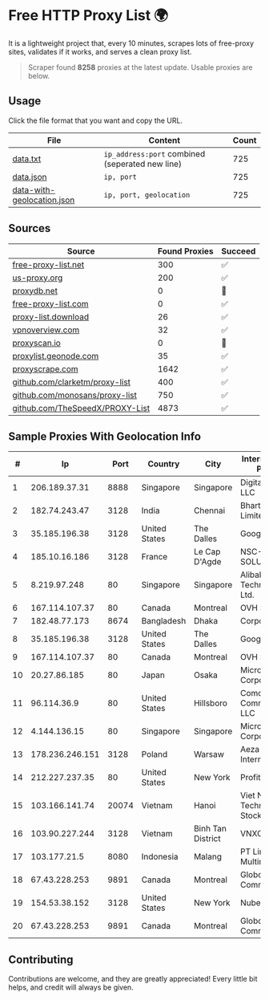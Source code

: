 
# Free HTTP Proxy List 🌍

It is a lightweight project that, every 10 minutes, scrapes lots of free-proxy sites, validates if it works, and serves a clean proxy list.


> Scraper found **8258** proxies at the latest update. Usable proxies are below.

## Usage

Click the file format that you want and copy the URL.


|File|Content|Count|
|----|-------|-----|
|[data.txt](https://raw.githubusercontent.com/themiralay/Proxy-List-World/master/data.txt)|`ip_address:port` combined (seperated new line)|725|
|[data.json](https://raw.githubusercontent.com/themiralay/Proxy-List-World/master/data.json)|`ip, port`|725|
|[data-with-geolocation.json](https://raw.githubusercontent.com/themiralay/Proxy-List-World/master/data-with-geolocation.json)|`ip, port, geolocation`|725|

## Sources

|Source|Found Proxies|Succeed|
|------|-------------|-------|
|[free-proxy-list.net](https://free-proxy-list.net)|300|✅|
|[us-proxy.org](https://www.us-proxy.org)|200|✅|
|[proxydb.net](http://proxydb.net)|0|🚫|
|[free-proxy-list.com](https://free-proxy-list.com/?page=&port=&type%5B%5D=http&type%5B%5D=https&up_time=0&search=Search)|0|✅|
|[proxy-list.download](https://www.proxy-list.download/HTTP)|26|✅|
|[vpnoverview.com](https://vpnoverview.com/privacy/anonymous-browsing/free-proxy-servers)|32|✅|
|[proxyscan.io](https://www.proxyscan.io)|0|🚫|
|[proxylist.geonode.com](https://proxylist.geonode.com/api/proxy-list?limit=300&page=1&sort_by=lastChecked&sort_type=desc&protocols=http,https)|35|✅|
|[proxyscrape.com](https://api.proxyscrape.com/v2/?request=displayproxies&protocol=http&timeout=10000&country=all&ssl=all&anonymity=all)|1642|✅|
|[github.com/clarketm/proxy-list](https://raw.githubusercontent.com/clarketm/proxy-list/master/proxy-list-raw.txt)|400|✅|
|[github.com/monosans/proxy-list](https://raw.githubusercontent.com/monosans/proxy-list/main/proxies/http.txt)|750|✅|
|[github.com/TheSpeedX/PROXY-List](https://raw.githubusercontent.com/TheSpeedX/PROXY-List/master/http.txt)|4873|✅|


## Sample Proxies With Geolocation Info

|#|Ip|Port|Country|City|Internet Service Provider|
|-|--|----|-------|----|-------------------------|
|1|206.189.37.31|8888|Singapore|Singapore|DigitalOcean, LLC|
|2|182.74.243.47|3128|India|Chennai|Bharti Airtel Limited|
|3|35.185.196.38|3128|United States|The Dalles|Google LLC|
|4|185.10.16.186|3128|France|Le Cap D'Agde|NSC-SOLUTIONS|
|5|8.219.97.248|80|Singapore|Singapore|Alibaba (US) Technology Co., Ltd.|
|6|167.114.107.37|80|Canada|Montreal|OVH SAS|
|7|182.48.77.173|8674|Bangladesh|Dhaka|Corporate Office|
|8|35.185.196.38|3128|United States|The Dalles|Google LLC|
|9|167.114.107.37|80|Canada|Montreal|OVH SAS|
|10|20.27.86.185|80|Japan|Osaka|Microsoft Corporation|
|11|96.114.36.9|80|United States|Hillsboro|Comcast Cable Communications, LLC|
|12|4.144.136.15|80|Singapore|Singapore|Microsoft Corporation|
|13|178.236.246.151|3128|Poland|Warsaw|Aeza International LTD|
|14|212.227.237.35|80|United States|New York|ProfitBricks, Inc.|
|15|103.166.141.74|20074|Vietnam|Hanoi|Viet NAM Cloud Technology Joint Stock Company|
|16|103.90.227.244|3128|Vietnam|Binh Tan District|VNXCLOUD|
|17|103.177.21.5|8080|Indonesia|Malang|PT Lintas Data Multimedia|
|18|67.43.228.253|9891|Canada|Montreal|GloboTech Communications|
|19|154.53.38.152|3128|United States|New York|Nubes, LLC|
|20|67.43.228.253|9891|Canada|Montreal|GloboTech Communications|



## Contributing

Contributions are welcome, and they are greatly appreciated! Every
little bit helps, and credit will always be given.

